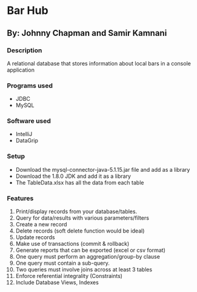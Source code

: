 # Bar Hub

## By: Johnny Chapman and Samir Kamnani

### Description
A relational database that stores information about local bars in a console application

### Programs used
* JDBC
* MySQL

### Software used
* IntelliJ
* DataGrip

### Setup
* Download the mysql-connector-java-5.1.15.jar file and add as a library
* Download the 1.8.0 JDK and add it as a library
* The TableData.xlsx has all the data from each table 

### Features
1. Print/display records	from	your	database/tables.
2. Query for	data/results	with	various	parameters/filters
3. Create	a	new	record
4. Delete	records	(soft	delete function	would	be	ideal)
5. Update	records
6. Make	use	of	transactions	(commit	&	rollback)
7. Generate	reports	that	can	be	exported	(excel	or	csv	format)
8. One	query	must	perform	an	aggregation/group-by	clause
9. One	query	must	contain	a	sub-query.
10. Two	queries	must	involve	joins	across	at	least	3	tables
11. Enforce	referential	integrality (Constraints)
12. Include	Database	Views,	Indexes


